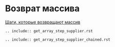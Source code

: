 # Возврат массива

[Шаги, которые возвращают массив](../../../../quick_start/steps/pattern_steps/get_step/steps_which_return_array.md)

```{eval-rst}
.. include:: get_array_step_supplier.rst
```

```{eval-rst}
.. include:: get_array_step_supplier_chained.rst
```